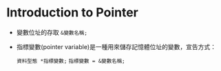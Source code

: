 # Introduction to Pointer

- 變數位址的存取 `&變數名稱;`

- 指標變數(pointer variable)是一種用來儲存記憶體位址的變數，宣告方式：

   `資料型態 *指標變數;`
   `指標變數 = &變數名稱;`